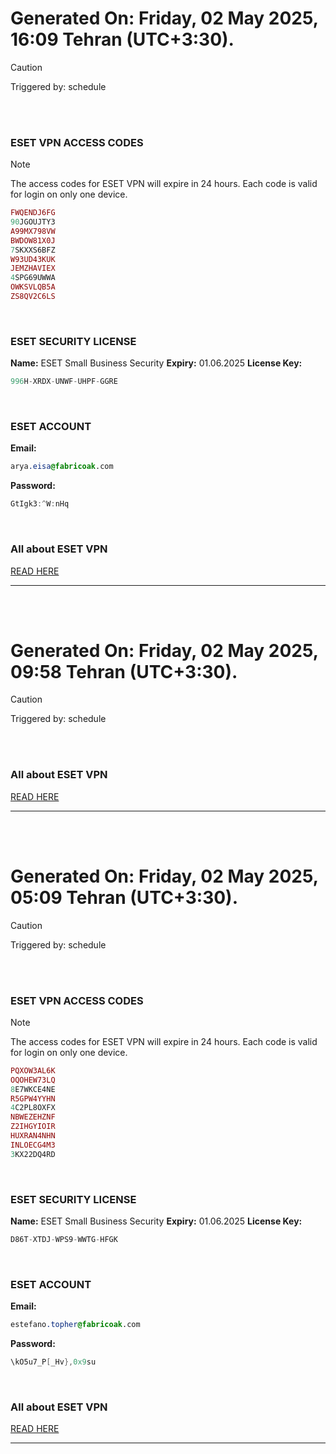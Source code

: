 # Generated On: Friday, 02 May 2025, 16:09 Tehran (UTC+3:30).

> [!CAUTION]
> Triggered by: schedule

<br><br>

### ESET VPN ACCESS CODES

> [!NOTE]
> The access codes for ESET VPN will expire in 24 hours.
> Each code is valid for login on only one device.

```ruby
FWQENDJ6FG
90JGOUJTY3
A99MX798VW
BWDOW81X0J
7SKXXS6BFZ
W93UD43KUK
JEMZHAVIEX
4SPG69UWWA
OWKSVLQB5A
ZS8QV2C6LS
```

<br>

### ESET SECURITY LICENSE

**Name:** ESET Small Business Security
**Expiry:** 01.06.2025
**License Key:**

```POV-Ray SDL
996H-XRDX-UNWF-UHPF-GGRE
```

<br>

### ESET ACCOUNT

**Email:**

```CSS
arya.eisa@fabricoak.com
```

**Password:**

```POV-Ray SDL
GtIgk3:^W:nHq
```

<br>

### All about ESET VPN

[READ HERE](https://t.me/F_NiREvil/2113)

---

<br><br>

# Generated On: Friday, 02 May 2025, 09:58 Tehran (UTC+3:30).

> [!CAUTION]
> Triggered by: schedule

<br><br>

### All about ESET VPN

[READ HERE](https://t.me/F_NiREvil/2113)

---

<br><br>

# Generated On: Friday, 02 May 2025, 05:09 Tehran (UTC+3:30).

> [!CAUTION]
> Triggered by: schedule

<br><br>

### ESET VPN ACCESS CODES

> [!NOTE]
> The access codes for ESET VPN will expire in 24 hours.
> Each code is valid for login on only one device.

```ruby
PQXOW3AL6K
OQOHEW73LQ
8E7WKCE4NE
R5GPW4YYHN
4C2PL8OXFX
NBWEZEHZNF
Z2IHGYIOIR
HUXRAN4NHN
INLOECG4M3
3KX22DQ4RD
```

<br>

### ESET SECURITY LICENSE

**Name:** ESET Small Business Security
**Expiry:** 01.06.2025
**License Key:**

```POV-Ray SDL
D86T-XTDJ-WPS9-WWTG-HFGK
```

<br>

### ESET ACCOUNT

**Email:**

```CSS
estefano.topher@fabricoak.com
```

**Password:**

```POV-Ray SDL
\kO5u7_P[_Hv},0x9su
```

<br>

### All about ESET VPN

[READ HERE](https://t.me/F_NiREvil/2113)

---

<br><br>
